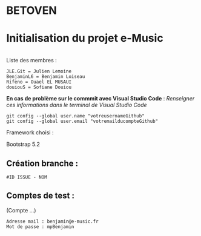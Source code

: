 # BETOVEN
# Initialisation du projet e-Music

```

 ```
Liste des membres : 

```
JLE.Git = Julien Lemoine
BenjaminL6 = Benjamin Loiseau
Rifeno = Ouael EL MUSAUI
douiouS = Sofiane Douiou
```
**En cas de problème sur le commmit avec Visual Studio Code** : 
*Renseigner ces informations dans le terminal de Visual Studio Code*

```
git config --global user.name "votreusernameGithub" 
git config --global user.email "votremailducompteGithub"
```

Framework choisi : 

Bootstrap 5.2

## Création branche :
``` 
#ID ISSUE - NOM
```

## Comptes de test : 

(Compte ...)
```
Adresse mail : benjamin@e-music.fr
Mot de passe : mpBenjamin
```